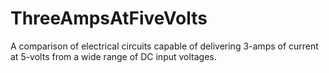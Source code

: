 # ThreeAmpsAtFiveVolts
A comparison of electrical circuits capable of delivering 3-amps of current at 5-volts from a wide range of DC input voltages.
